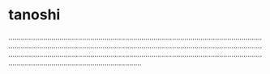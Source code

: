 # tanoshi
.....................................................................................................................................................................................................................................................................................................................................................................................................................................................